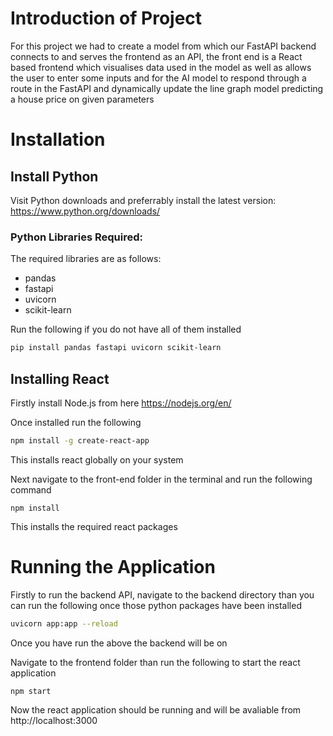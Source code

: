 # Introduction of Project
For this project we had to create a model from which our FastAPI backend connects to and serves the frontend as an API,
the front end is a React based frontend which visualises data used in the model as well as allows the user to enter some inputs and for the AI model to respond through a route in the FastAPI and dynamically update the line graph model predicting a house price on given parameters

# Installation

## Install Python

Visit Python downloads and preferrably install the latest version: https://www.python.org/downloads/

### Python Libraries Required:

The required libraries are as follows: 

- pandas
- fastapi
- uvicorn
- scikit-learn

Run the following if you do not have all of them installed

```bash
pip install pandas fastapi uvicorn scikit-learn
```

## Installing React

Firstly install Node.js from here https://nodejs.org/en/

Once installed run the following

```bash
npm install -g create-react-app  
```

This installs react globally on your system

Next navigate to the front-end folder in the terminal and run the following command

```
npm install
```

This installs the required react packages


# Running the Application
Firstly to run the backend API, navigate to the backend directory than you can run the following once those python packages have been installed

```bash
uvicorn app:app --reload
```

Once you have run the above the backend will be on

Navigate to the frontend folder than run the following to start the react application

```bash
npm start
```

Now the react application should be running and will be avaliable from http://localhost:3000
